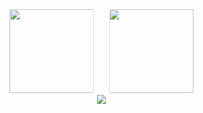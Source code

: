 
<div align="center">
<span>&emsp;&emsp;</span>
<img height="150px" src="https://github-readme-stats-md2pnao1q-amadeus075.vercel.app/api?username=Amadeus1240&count_private=true&show_icons=true&theme=tokyonight" /><span>&emsp;&emsp;</span><img height="150px" src="github-readme-stats-md2pnao1q-amadeus075.vercel.app/api/top-langs/?username=amadeus1240&layout=compact&theme=tokyonight" />
<span>&emsp;&emsp;</span>
</div>

<div align="center">
    <img  src="https://activity-graph.herokuapp.com/graph?username=Amadeus1240&theme=tokyo-night" />
</div>


<!--
**Amadeus1240/Amadeus1240** is a ✨ _special_ ✨ repository because its `README.md` (this file) appears on your GitHub profile.

Here are some ideas to get you started:

- 🔭 I’m currently working on ...
- 🌱 I’m currently learning ...
- 👯 I’m looking to collaborate on ...
- 🤔 I’m looking for help with ...
- 💬 Ask me about ...
- 📫 How to reach me: ...
- 😄 Pronouns: ...
- ⚡ Fun fact: ...
-->
